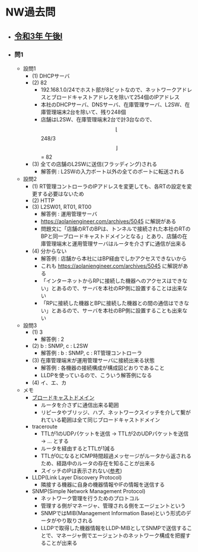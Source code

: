 # NW過去問
- ## [令和3年 午後I](https://www.ipa.go.jp/shiken/mondai-kaiotu/gmcbt8000000d5ru-att/2021r03h_nw_pm1_qs.pdf)
- ### 問1
	- 設問1
		- (1) DHCPサーバ
		- (2) 82
			- 192.168.1.0/24でホスト部が8ビットなので、ネットワークアドレスとブロードキャストアドレスを除いて254個のIPアドレス
			- 本社のDHCPサーバ、DNSサーバ、在庫管理サーバ、L2SW、在庫管理端末2台を除いて、残り248個
			- 店舗はL2SW、在庫管理端末2台で計3台なので、$$\lfloor$$248/3$$\rfloor$$ = 82
		- (3) 全ての店舗のL2SWに送信(フラッディング)される
			- 解答例 : L2SWの入力ポート以外の全てのポートに転送される
	- 設問2
		- (1) RT管理コントローラのIPアドレスを変更しても、各RTの設定を変更する必要はないため
		- (2) HTTP
		- (3) L2SW01, RT01, RT00
			- 解答例 : 運用管理サーバ
			- https://aolaniengineer.com/archives/5045 に解説がある
			- 問題文に「店舗のRTのBPは、トンネルで接続された本社のRTのBPと同一ブロードキャストドメインとなる」とあり、店舗の在庫管理端末と運用管理サーバはルータを介さずに通信が出来る
		- (4) 分からない
			- 解答例 : 店舗から本社にはBP経由でしかアクセスできないから
			- これも https://aolaniengineer.com/archives/5045 に解説がある
			- 「インターネットからRPに接続した機器へのアクセスはできない」とあるので、サーバを本社のRP側に設置することは出来ない
			- 「RPに接続した機器とBPに接続した機器との間の通信はできない」とあるので、サーバを本社のBP側に設置することも出来ない
	- 設問3
		- (1) 3
			- 解答例 : 2
		- (2) b : SNMP, c : L2SW
			- 解答例 : b : SNMP, c : RT管理コントローラ
		- (3) 在庫管理端末が運用管理サーバに接続出来る状態
			- 解答例 : 各機器の接続構成が構成図どおりであること
			- LLDPを使っているので、こういう解答例になる
		- (4) イ、エ、カ
	- メモ
		- [ブロードキャストドメイン](https://e-words.jp/w/%E3%83%96%E3%83%AD%E3%83%BC%E3%83%89%E3%82%AD%E3%83%A3%E3%82%B9%E3%83%88%E3%83%89%E3%83%A1%E3%82%A4%E3%83%B3.html)
			- ルータを介さずに通信出来る範囲
			- リピータやブリッジ、ハブ、ネットワークスイッチを介して繋がれている範囲は全て同じブロードキャストドメイン
		- traceroute
			- TTLが1のUDPパケットを送信 → TTLが2のUDPパケットを送信 → ... とする
			- ルータを経由するとTTLが1減る
			- TTLが0になるとICMP時間超過メッセージがルータから返されるため、経路中のルータの存在を知ることが出来る
			- スイッチのIPは表示されない([参考](https://qiita.com/S-T/items/4b4815a408a2ad71a58a))
		- LLDP(Link Layer Discovery Protocol)
			- 隣接する機器に自身の機器情報やIFの情報を送信する
		- SNMP(Simple Network Management Protocol)
			- ネットワーク管理を行うためのプロトコル
			- 管理する側がマネージャ、管理される側をエージェントという
			- SNMPではMIB(Management Information Base)という形式のデータがやり取りされる
			- LLDPで取得した機器情報をLLDP-MIBとしてSNMPで送信することで、マネージャ側でエージェントのネットワーク構成を把握することが出来る